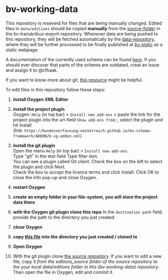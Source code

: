 # bv-working-data

This repository is reseverd for files that are being manually changed. Edited files in `data/editions` should be copied **manually** from the [source-folder](https://github.com/bundesverfassung-oesterreich/bv-transkribus-export/tree/main/editions_source) in the bv-transkribus-export-repository.
Whenever data are being pushed to this repository, they will be fetched automatically by the [data-repository](https://github.com/bundesverfassung-oesterreich/bv-data), where they will be further processed to be finally published at [bv-static](https://github.com/bundesverfassung-oesterreich/bv-static) as a static webpage.


A documentation of the currently used schema can be found [here](https://bundesverfassung-oesterreich.github.io/bv-schema-framework/). If you should ever discover that parts of the schema are outdated, creat an issue and assign it to @cfhaak.

If you want to know more about git, [this resource](https://howto.acdh.oeaw.ac.at/resource/posts/git-collaboration) might be helpful.

To edit files in this repository follow these steps:
1. **install Oxygen XML Editor**
2. **install the project plugin**\
Oxygen: `Help` (in top bar) > `Install new add-ons` > paste the link for the project plugin into the url-field `Show add-ons from:`, select the plugin and hit install\
 (link: `https://bundesverfassung-oesterreich.github.io/bv-schema-framework/ADDON/b-vg-addon.xml`)

3. **install the git plugin**\
Open the menu `Help` (in top bar) > `Install new add-ons`.\
Type "git" in the text field Type filter text.\
You can see a plugin called Git client. Check the box on the left to select the plugin and click Next.\
Check the box to accept the licence terms and click Install.
Click OK to close the info pop-up and close Oxygen.
3. **restart Oxygen**
4. **create an empty folder in your file-system, you will store the project data there**
5. **with the Oxygen git plugin clone this repo**
In the `destination path` field, provide the path to the directory you just created
6. **close Oxygen**
7. **copy [this file](https://raw.githubusercontent.com/bundesverfassung-oesterreich/bv-schema-framework/main/b-vg.xpr "download") into the directory you just created / cloned to**
8. **Open Oxygen**
9. With the git plugin clone [the source repository](https://github.com/bundesverfassung-oesterreich/bv-transkribus-export). If you want to edit a new file, copy it *from the editions_source folder of the source repository to the your local data/editions folder in this (bv-working-data) repository*. Then open the file in Oxygen, edit and commit it.
